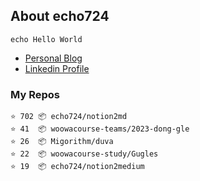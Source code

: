 ## About echo724

<pre><code>echo Hello World</code></pre>

- [Personal Blog](https://medium.com/@echo724)
- [Linkedin Profile](https://www.linkedin.com/in/echo724)

### My Repos
```
⭐️ 702 📦 echo724/notion2md
⭐️ 41  📦 woowacourse-teams/2023-dong-gle
⭐️ 26  📦 Migorithm/duva
⭐️ 22  📦 woowacourse-study/Gugles
⭐️ 19  📦 echo724/notion2medium
```
